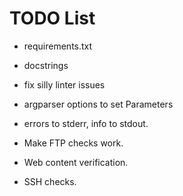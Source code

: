 # TODO List
- requirements.txt
- docstrings
- fix silly linter issues
- argparser options to set Parameters
- errors to stderr, info to stdout.

- Make FTP checks work.
- Web content verification.
- SSH checks.

